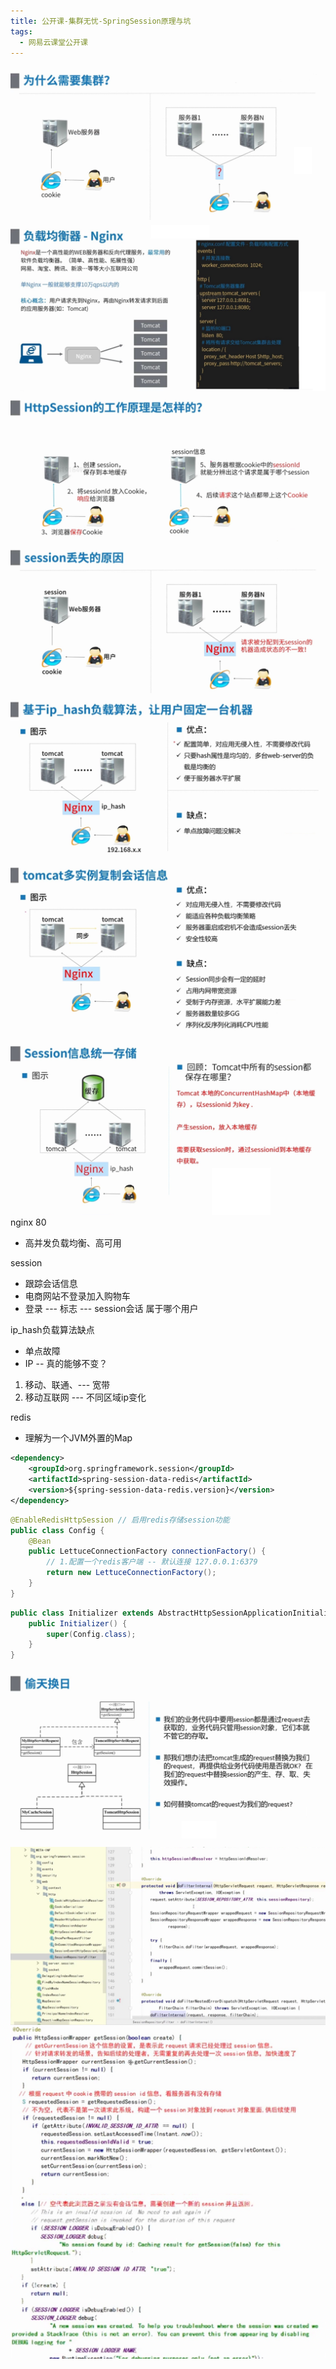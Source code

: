 ```yaml
---
title: 公开课-集群无忧-SpringSession原理与坑
tags:
  - 网易云课堂公开课
---
```

![](./assets/NeteasePublic/SpringSession/1.jpg)
![](./assets/NeteasePublic/SpringSession/2.jpg)
![](./assets/NeteasePublic/SpringSession/3.jpg)
![](./assets/NeteasePublic/SpringSession/4.jpg)
![](./assets/NeteasePublic/SpringSession/5.jpg)
![](./assets/NeteasePublic/SpringSession/6.jpg)
![](./assets/NeteasePublic/SpringSession/7.jpg)
nginx 80

- 高并发负载均衡、高可用

session

- 跟踪会话信息
- 电商网站不登录加入购物车
- 登录 --- 标志 --- session会话 属于哪个用户

ip_hash负载算法缺点

- 单点故障
- IP -- 真的能够不变？

1. 移动、联通、--- 宽带
2. 移动互联网 --- 不同区域ip变化

redis

- 理解为一个JVM外置的Map

```xml
<dependency>
    <groupId>org.springframework.session</groupId>
    <artifactId>spring-session-data-redis</artifactId>
    <version>${spring-session-data-redis.version}</version>
</dependency>
```

```java
@EnableRedisHttpSession // 启用redis存储session功能
public class Config {
    @Bean
    public LettuceConnectionFactory connectionFactory() {
        // 1.配置一个redis客户端 -- 默认连接 127.0.0.1:6379
        return new LettuceConnectionFactory();
    }
}

```

```java
public class Initializer extends AbstractHttpSessionApplicationInitializer {
    public Initializer() {
		super(Config.class);
    }
}
```
![](./assets/NeteasePublic/SpringSession/8.jpg)
![](./assets/NeteasePublic/SpringSession/9.jpg)
![](./assets/NeteasePublic/SpringSession/10.jpg)
![](./assets/NeteasePublic/SpringSession/11.jpg)
